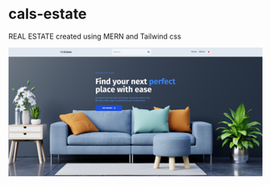 # cals-estate
REAL ESTATE created using MERN and Tailwind css

<img   src="https://github.com/vincentkims49/cals-estate/blob/main/image_git/vinestate.png" align="center"  />
